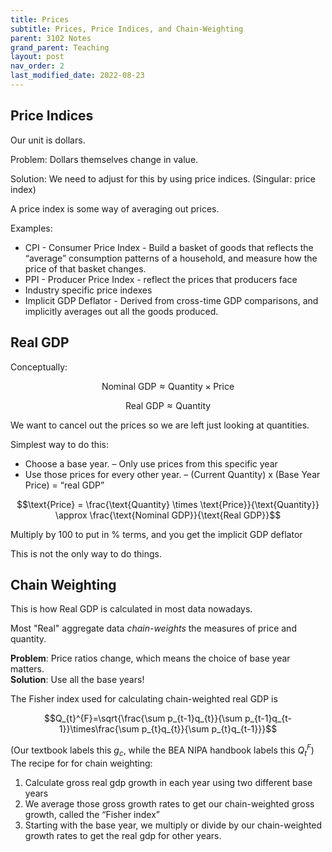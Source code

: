 ```yaml
---
title: Prices
subtitle: Prices, Price Indices, and Chain-Weighting
parent: 3102 Notes
grand_parent: Teaching
layout: post
nav_order: 2
last_modified_date: 2022-08-23
---
```



## Price Indices

Our unit is dollars.

Problem: Dollars themselves change in value.

Solution: We need to adjust for this by using price indices. (Singular: price index)

A price index is some way of averaging out prices.

Examples:
- CPI - Consumer Price Index - Build a basket of goods that reflects the “average” consumption patterns of a
household, and measure how the price of that basket changes.
- PPI - Producer Price Index - reflect the prices that producers face
- Industry specific price indexes
- Implicit GDP Deflator - Derived from cross-time GDP comparisons, and implicitly averages out all the goods produced.


## Real GDP
Conceptually:

$$\text{Nominal GDP} \approx \text{Quantity} \times \text{Price}$$

$$\text{Real GDP} \approx \text{Quantity}$$

We want to cancel out the prices so we are left just looking at quantities.

Simplest way to do this:

- Choose a base year.
    – Only use prices from this specific year
- Use those prices for every other year.
    – (Current Quantity) x (Base Year Price) = “real GDP”

$$\text{Price} = \frac{\text{Quantity} \times \text{Price}}{\text{Quantity}} \approx \frac{\text{Nominal GDP}}{\text{Real GDP}}$$

Multiply by 100 to put in % terms, and you get the implicit GDP deflator


This is not the only way to do things.


## Chain Weighting

This is how Real GDP is calculated in most data nowadays.

Most "Real" aggregate data *chain-weights* the measures of price and quantity.

**Problem**: Price ratios change, which means the choice of base year matters.  
**Solution**:  Use all the base years!

The Fisher index used for calculating chain-weighted real GDP is

$$Q_{t}^{F}=\sqrt{\frac{\sum p_{t-1}q_{t}}{\sum p_{t-1}q_{t-1}}\times\frac{\sum p_{t}q_{t}}{\sum p_{t}q_{t-1}}}$$

(Our textbook labels this $g_{c}$, while the BEA NIPA handbook labels this $Q_{t}^{F}$)
The recipe for for chain weighting:
1. Calculate gross real gdp growth in each year using two different base years
2. We average those gross growth rates to get our chain-weighted gross growth, called the “Fisher index”
3. Starting with the base year, we multiply or divide by our chain-weighted growth rates to get the real gdp for
other years.